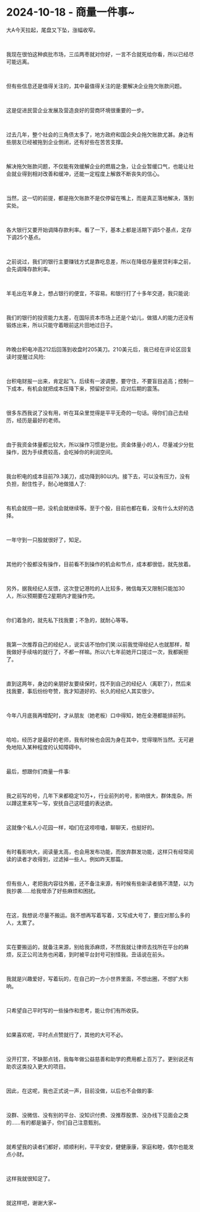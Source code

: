 # 2024-10-18 - 商量一件事~

<p style="visibility: visible;">大A今天拉起，尾盘又下坠，涨幅收窄。</p><p style="visibility: visible;"><br style="visibility: visible;"></p><p style="visibility: visible;">我现在很怕这种疯批市场，三瓜两枣就对你好，一言不合就死给你看，所以已经尽可能远离。</p><p style="visibility: visible;"><br style="visibility: visible;"></p><p style="visibility: visible;">但有些信息还是值得关注的，其中最值得关注的是:要解决企业拖欠账款问题。</p><p style="visibility: visible;"><br style="visibility: visible;"></p><p style="visibility: visible;">这是促进民营企业发展及营造良好的营商环境很重要的一步。</p><p style="visibility: visible;"><br style="visibility: visible;"></p><p style="visibility: visible;">过去几年，整个社会的三角债太多了，地方政府和国企央企拖欠账款尤甚。身边有些朋友已经被拖到企业倒闭，还有好些在苦苦支撑。</p><p style="visibility: visible;"><br style="visibility: visible;"></p><p style="visibility: visible;">解决拖欠账款问题，不仅能有效缓解企业的燃眉之急，让企业暂缓口气，也能让社会就业得到相对改善和缓冲，还能一定程度上解救不断丧失的信心。</p><p style="visibility: visible;"><br style="visibility: visible;"></p><p style="visibility: visible;">当然，这一切的前提，都是拖欠账款不是仅停留在嘴上，而是真正落地解决，落到实处。</p><p style="visibility: visible;"><br style="visibility: visible;"></p><p style="visibility: visible;">各大银行又要开始调降存款利率。看了一下，基本上都是活期下调5个基点，定存下调25个基点。</p><p style="visibility: visible;"><br style="visibility: visible;"></p><p style="visibility: visible;">之前说过，我们的银行主要赚钱方式是靠吃息差，所以在降低存量房贷利率之前，会先调降存款利率。</p><p style="visibility: visible;"><br style="visibility: visible;"></p><p style="visibility: visible;">羊毛出在羊身上，想占银行的便宜，不容易。和银行打了十多年交道，我只能说:</p><p style="visibility: visible;"><br style="visibility: visible;"></p><p style="visibility: visible;">我们的银行的投资能力太差，在国际资本市场上还是个幼儿，做猎人的能力还没有锻炼出来，所以只能守着眼前这片田地过日子。</p><p style="visibility: visible;"><br style="visibility: visible;"></p><p style="visibility: visible;">昨晚台积电冲高212后回落到收盘时205美刀。<span style="background-color: transparent; letter-spacing: 0.034em; caret-color: var(--weui-BRAND); visibility: visible;">210美元后，我已经在评论区回复读时提醒过风险:</span></p><p style="visibility: visible;"><br style="visibility: visible;"></p><p style="visibility: visible;">台积电财报一出来，肯定起飞，后续有一波调整，要守住，不要盲目追高；控制一下成本，有机会就把成本压降下来，预留好空间，应对后期的震荡。</p><p style="visibility: visible;"><br style="visibility: visible;"></p><p style="visibility: visible;">很多东西我说了没有用，听在耳朵里觉得是平平无奇的一句话。得你们自己去经历，经历是最好的老师。</p><p style="visibility: visible;"><br style="visibility: visible;"></p><p style="visibility: visible;">由于我资金体量都比较大，所以操作习惯是分批。资金体量小的人，尽量减少分批操作，因为手续费较高，会吃掉你的利润空间。</p><p style="visibility: visible;"><br style="visibility: visible;"></p><p>我台积电的成本目前79.3美刀，成功降到80以内。接下去，可以没有压力，没有负担，耐住性子，耐心地做猎人了:</p><p><br></p><p>有机会就捞一把，没机会就继续等。至于个股，目前也都在看，没有什么太好的选择。</p><p><br></p><p>一年守到一只股就很好了，知足。</p><p><br></p><p>其他的个股都没有操作，目前看不到操作的机会和节点，成本都很低，就先放着。</p><p><br></p><p>另外，据我经纪人反馈，这次登记港险的人比较多，微信每天又限制只能加30人，所以预期要在2星期内才能操作完。</p><p><br></p><p>你们着急的，就先私下找我要；不急的，就耐心等等。</p><p><br></p><p>我第一次推荐自己的经纪人，说实话不怕你们笑:以前我觉得经纪人也就那样，帮我做好手续啥的就行了，不都一样嘛。所以六七年前她开口提过一次，我都婉拒了。</p><p><br></p><p>直到这两年，身边的亲朋好友要续保时，找不到自己的经纪人（离职了），然后来找我要，事后纷纷夸赞，我才知道好的、长久的经纪人其实很少。</p><p><br></p><p>今年八月底我再增配时，才从朋友（她老板）口中得知，她在全港都能排前列。</p><p><br></p><p>哈哈，经历才是最好的老师，我有时候也会因为身在其中，觉得理所当然。无可避免地陷入某种程度的认知障碍中。</p><p><br></p><p>最后，想跟你们商量一件事:</p><p><br></p><p>我之前写的号，几年下来都稳定10万+，行业前列的号，影响很大，群体庞杂。所以蹲这里来写一写，安抚自己这旺盛的表达欲。</p><p><br></p><p>这就像个私人小花园一样，咱们在这唠唠嗑，聊聊天，也挺好的。</p><p><br></p><p>有时看影响大，阅读量太高，也会用发布功能，而放弃群发功能，这样只有经常阅读的读者才收得到，过滤掉一些人。例如昨天那篇。</p><p><br></p><p>但有些人，老把我内容往外搬，还不备注来源，有时候有些新读者搞不清楚，以为我抄袭……给我增添了好些麻烦和困扰。</p><p><br></p><p>在这，我想说:尽量不搬运。我不想再写着写着，又写成大号了，要应对那么多的人，太累了。</p><p><br></p><p>实在要搬运的，就备注来源，别给我添麻烦，不然我就让律师去找所在平台的麻烦，反正公司法务也闲着，到时被平台封号可别怪我。丑话说在前头。</p><p><br></p><p>我就是兴趣爱好，写着玩的，在自己的一方小世界里面，不想出圈，不想扩大影响。</p><p><br></p><p>只希望自己平时写的一些操作和思考，能让你们有所收获。</p><p><br></p><p>如果喜欢呢，平时点点赞就行了，其他的大可不必。</p><p><br></p><p>没开打赏，不缺那点钱，我每年做公益慈善和助学的费用都上百万了。更别说还有助农这类投入更大的项目。</p><p><br></p><p>因此，在这呢，我也正式说一声，目前没做，以后也不会做的事:</p><p><br></p><p>没群、没微信、没有别的平台、没知识付费、没推荐股票、没办线下见面会之类的……有的都是骗子，你们自己注意甄别。</p><p><br></p><p>就希望我的读者们都好，顺顺利利，平平安安，健健康康，家庭和睦，偶尔也能发点小财。</p><p><br></p><p>这样我就很知足了。</p><p><br></p><p>就这样吧，谢谢大家~</p><p style="display: none;"><mp-style-type data-value="10000"></mp-style-type></p>